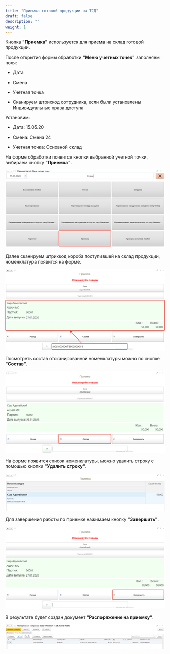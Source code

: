 ```yaml
---
title: "Приемка готовой продукции на ТСД"
draft: false
description: ""
weight: 1
---
```


Кнопка **"Приемка"** используется для приема на склад готовой продукции.

После открытия формы обработки **"Меню учетных точек"** заполняем поля:

- Дата
  
- Смена
  
- Учетная точка
  
- Сканируем штрихкод сотрудника, если были установлены Индивидуальные права доступа

Установим:

- Дата: 15.05.20
  
- Смена: Смена 24
  
- Учетная точка: Основной склад

На форме обработки появятся кнопки выбранной учетной точки, выбираем кнопку **"Приемка"**.

![1](1.png)

Далее сканируем штрихкод короба поступившей на склад продукции, номенклатура появится на форме.

![2](2.png)

Посмотреть состав отсканированной номенклатуры можно по кнопке **"Состав"**.

![3](3.png)

На форме появится список номенклатуры, можно удалить строку с помощью кнопки **"Удалить строку"**.

![4](4.png)

Для завершения работы по приемке нажимаем кнопку **"Завершить"**.

![5](5.png)

В результате будет создан документ **"Распоряжение на приемку"**.

![6](6.png)
